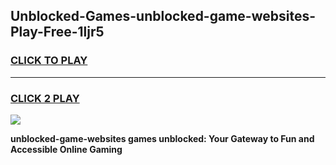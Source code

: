 
## Unblocked-Games-unblocked-game-websites-Play-Free-1ljr5
<h3>
<a href="https://premium76.site?title=unblocked-game-websites&ref=18A1">CLICK TO PLAY</a></h3>
<hr>

<h3>
<a href="https://premium76.site?title=unblocked-game-websites&ref=18A1">CLICK 2 PLAY</a>
  
</h3>

<a href="https://premium76.site?title=unblocked-game-websites&ref=18A1"><img src="https://clearcache.store/games.png"></a>


**unblocked-game-websites games unblocked: Your Gateway to Fun and Accessible Online Gaming**

